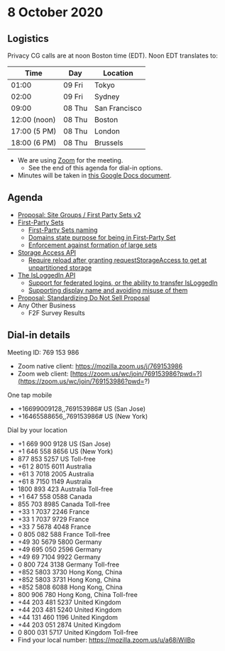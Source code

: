 # 8 October 2020

## Logistics

Privacy CG calls are at noon Boston time (EDT). Noon EDT translates to:

| Time         | Day    | Location      |
| ------------ | ------ | ------------- |
| 01:00        | 09 Fri | Tokyo         |
| 02:00        | 09 Fri | Sydney        |
| 09:00        | 08 Thu | San Francisco |
| 12:00 (noon) | 08 Thu | Boston        |
| 17:00 (5 PM) | 08 Thu | London        |
| 18:00 (6 PM) | 08 Thu | Brussels      |

* We are using [Zoom](https://mozilla.zoom.us/j/769153986) for the meeting.
    * See the end of this agenda for dial-in options.
* Minutes will be taken in [this Google Docs document](https://docs.google.com/document/d/1DZEhS1UHJ1PKxt5ZwKmn5LZ4bo10UFyNXeLp2dUuzRM/edit#).

## Agenda
* [Proposal: Site Groups / First Party Sets v2](https://github.com/privacycg/proposals/issues/22)    
* [First-Party Sets](https://github.com/privacycg/first-party-sets)
    * [First-Party Sets naming](https://github.com/privacycg/first-party-sets/issues/27)
    * [Domains state purpose for being in First-Party Set](https://github.com/privacycg/first-party-sets/issues/28)
    * [Enforcement against formation of large sets](https://github.com/privacycg/first-party-sets/issues/29)
* [Storage Access API](https://github.com/privacycg/storage-access)
    * [Require reload after granting requestStorageAccess to get at unpartitioned storage](https://github.com/privacycg/storage-access/issues/62)
* [The IsLoggedIn API](https://github.com/privacycg/is-logged-in)
    * [Support for federated logins, or the ability to transfer IsLoggedIn](https://github.com/privacycg/is-logged-in/issues/35)
    * [Supporting display name and avoiding misuse of them](https://github.com/privacycg/is-logged-in/issues/36)
* [Proposal: Standardizing Do Not Sell Proposal](https://github.com/privacycg/proposals/issues/10)
* Any Other Business
    * F2F Survey Results

## Dial-in details

Meeting ID: 769 153 986
* Zoom native client: https://mozilla.zoom.us/j/769153986
* Zoom web client: [https://zoom.us/wc/join/769153986?pwd=?](https://zoom.us/wc/join/769153986?pwd=?)

One tap mobile
* +16699009128,,769153986# US (San Jose)
* +16465588656,,769153986# US (New York)

Dial by your location
* +1 669 900 9128 US (San Jose)
* +1 646 558 8656 US (New York)
* 877 853 5257 US Toll-free
* +61 2 8015 6011 Australia
* +61 3 7018 2005 Australia
* +61 8 7150 1149 Australia
* 1800 893 423 Australia Toll-free
* +1 647 558 0588 Canada
* 855 703 8985 Canada Toll-free
* +33 1 7037 2246 France
* +33 1 7037 9729 France
* +33 7 5678 4048 France
* 0 805 082 588 France Toll-free
* +49 30 5679 5800 Germany
* +49 695 050 2596 Germany
* +49 69 7104 9922 Germany
* 0 800 724 3138 Germany Toll-free
* +852 5803 3730 Hong Kong, China
* +852 5803 3731 Hong Kong, China
* +852 5808 6088 Hong Kong, China
* 800 906 780 Hong Kong, China Toll-free
* +44 203 481 5237 United Kingdom
* +44 203 481 5240 United Kingdom
* +44 131 460 1196 United Kingdom
* +44 203 051 2874 United Kingdom
* 0 800 031 5717 United Kingdom Toll-free
* Find your local number: https://mozilla.zoom.us/u/a68iWilBp
